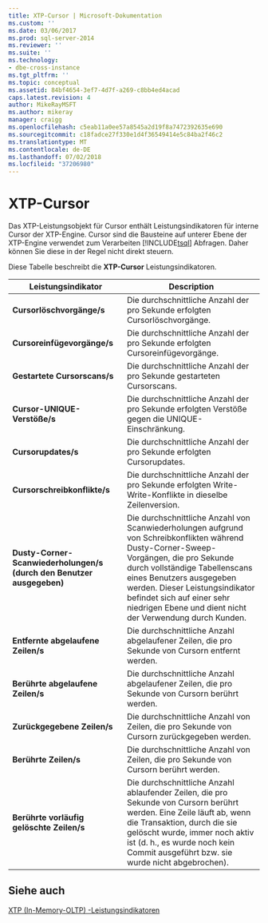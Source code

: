 ```yaml
---
title: XTP-Cursor | Microsoft-Dokumentation
ms.custom: ''
ms.date: 03/06/2017
ms.prod: sql-server-2014
ms.reviewer: ''
ms.suite: ''
ms.technology:
- dbe-cross-instance
ms.tgt_pltfrm: ''
ms.topic: conceptual
ms.assetid: 84bf4654-3ef7-4d7f-a269-c8bb4ed4acad
caps.latest.revision: 4
author: MikeRayMSFT
ms.author: mikeray
manager: craigg
ms.openlocfilehash: c5eab11a0ee57a8545a2d19f8a7472392635e690
ms.sourcegitcommit: c18fadce27f330e1d4f36549414e5c84ba2f46c2
ms.translationtype: MT
ms.contentlocale: de-DE
ms.lasthandoff: 07/02/2018
ms.locfileid: "37206980"
---
```

# <a name="xtp-cursors"></a>XTP-Cursor
  Das XTP-Leistungsobjekt für Cursor enthält Leistungsindikatoren für interne Cursor der XTP-Engine. Cursor sind die Bausteine auf unterer Ebene der XTP-Engine verwendet zum Verarbeiten [!INCLUDE[tsql](../../includes/tsql-md.md)] Abfragen. Daher können Sie diese in der Regel nicht direkt steuern.  
  
 Diese Tabelle beschreibt die **XTP-Cursor** Leistungsindikatoren.  
  
|Leistungsindikator|Description|  
|-------------|-----------------|  
|**Cursorlöschvorgänge/s**|Die durchschnittliche Anzahl der pro Sekunde erfolgten Cursorlöschvorgänge.|  
|**Cursoreinfügevorgänge/s**|Die durchschnittliche Anzahl der pro Sekunde erfolgten Cursoreinfügevorgänge.|  
|**Gestartete Cursorscans/s**|Die durchschnittliche Anzahl der pro Sekunde gestarteten Cursorscans.|  
|**Cursor-UNIQUE-Verstöße/s**|Die durchschnittliche Anzahl der pro Sekunde erfolgten Verstöße gegen die UNIQUE-Einschränkung.|  
|**Cursorupdates/s**|Die durchschnittliche Anzahl der pro Sekunde erfolgten Cursorupdates.|  
|**Cursorschreibkonflikte/s**|Die durchschnittliche Anzahl der pro Sekunde erfolgten Write-Write-Konflikte in dieselbe Zeilenversion.|  
|**Dusty-Corner-Scanwiederholungen/s (durch den Benutzer ausgegeben)**|Die durchschnittliche Anzahl von Scanwiederholungen aufgrund von Schreibkonflikten während Dusty-Corner-Sweep-Vorgängen, die pro Sekunde durch vollständige Tabellenscans eines Benutzers ausgegeben werden. Dieser Leistungsindikator befindet sich auf einer sehr niedrigen Ebene und dient nicht der Verwendung durch Kunden.|  
|**Entfernte abgelaufene Zeilen/s**|Die durchschnittliche Anzahl abgelaufener Zeilen, die pro Sekunde von Cursorn entfernt werden.|  
|**Berührte abgelaufene Zeilen/s**|Die durchschnittliche Anzahl abgelaufener Zeilen, die pro Sekunde von Cursorn berührt werden.|  
|**Zurückgegebene Zeilen/s**|Die durchschnittliche Anzahl von Zeilen, die pro Sekunde von Cursorn zurückgegeben werden.|  
|**Berührte Zeilen/s**|Die durchschnittliche Anzahl von Zeilen, die pro Sekunde von Cursorn berührt werden.|  
|**Berührte vorläufig gelöschte Zeilen/s**|Die durchschnittliche Anzahl ablaufender Zeilen, die pro Sekunde von Cursorn berührt werden. Eine Zeile läuft ab, wenn die Transaktion, durch die sie gelöscht wurde, immer noch aktiv ist (d. h., es wurde noch kein Commit ausgeführt bzw. sie wurde nicht abgebrochen).|  
  
## <a name="see-also"></a>Siehe auch  
 [XTP &#40;In-Memory-OLTP&#41; -Leistungsindikatoren](../../integration-services/performance/performance-counters.md)  
  
  
